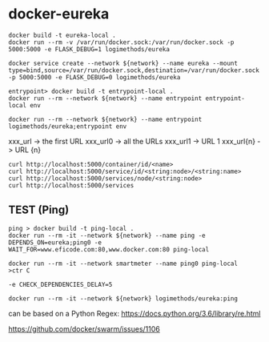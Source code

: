 # docker-eureka

```
docker build -t eureka-local .
docker run --rm -v /var/run/docker.sock:/var/run/docker.sock -p 5000:5000 -e FLASK_DEBUG=1 logimethods/eureka
```
```
docker service create --network ${network} --name eureka --mount type=bind,source=/var/run/docker.sock,destination=/var/run/docker.sock -p 5000:5000 -e FLASK_DEBUG=0 logimethods/eureka
```

```
entrypoint> docker build -t entrypoint-local .
docker run --rm --network ${network} --name entrypoint entrypoint-local env
```
```
docker run --rm --network ${network} --name entrypoint logimethods/eureka;entrypoint env
```

xxx_url -> the first URL
xxx_url0 -> all the URLs
xxx_url1 -> URL 1
xxx_url{n} -> URL {n}

```
curl http://localhost:5000/container/id/<name>
curl http://localhost:5000/service/id/<string:node>/<string:name>
curl http://localhost:5000/services/node/<string:node>
curl http://localhost:5000/services
```

## TEST (Ping)

```
ping > docker build -t ping-local .
docker run --rm -it --network ${network} --name ping -e DEPENDS_ON=eureka;ping0 -e WAIT_FOR=www.eficode.com:80,www.docker.com:80 ping-local

docker run --rm -it --network smartmeter --name ping0 ping-local
>ctr C
```
`-e CHECK_DEPENDENCIES_DELAY=5`
```
docker run --rm -it --network ${network} logimethods/eureka:ping
```

<name> can be based on a Python Regex: https://docs.python.org/3.6/library/re.html

https://github.com/docker/swarm/issues/1106
